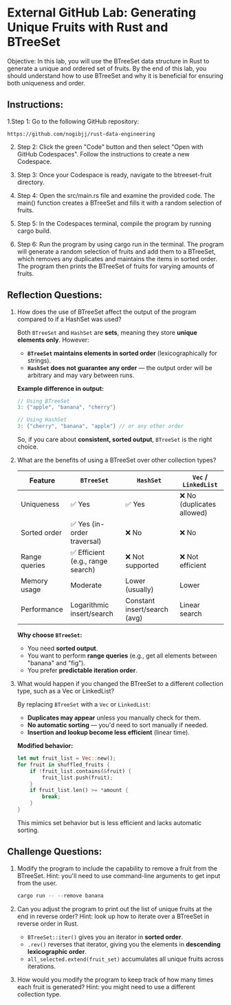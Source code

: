 # External GitHub Lab: Generating Unique Fruits with Rust and BTreeSet

Objective: In this lab, you will use the BTreeSet data structure in Rust to generate a unique and ordered set of fruits. By the end of this lab, you should understand how to use BTreeSet and why it is beneficial for ensuring both uniqueness and order.

## Instructions:

1.Step 1: Go to the following GitHub repository:

    https://github.com/nogibjj/rust-data-engineering

2. Step 2: Click the green "Code" button and then select "Open with GitHub Codespaces". Follow the instructions to create a new Codespace.

3. Step 3: Once your Codespace is ready, navigate to the btreeset-fruit directory.

4. Step 4: Open the src/main.rs file and examine the provided code. The main() function creates a BTreeSet and fills it with a random selection of fruits.

5. Step 5: In the Codespaces terminal, compile the program by running cargo build.

6. Step 6: Run the program by using cargo run in the terminal. The program will generate a random selection of fruits and add them to a BTreeSet, which removes any duplicates and maintains the items in sorted order. The program then prints the BTreeSet of fruits for varying amounts of fruits.

## Reflection Questions:

1. How does the use of BTreeSet affect the output of the program compared to if a HashSet was used?

    Both `BTreeSet` and `HashSet` are **sets**, meaning they store **unique elements only**. However:

    - **`BTreeSet` maintains elements in sorted order** (lexicographically for strings).
    - **`HashSet` does not guarantee any order** — the output order will be arbitrary and may vary between runs.

    **Example difference in output:**

    ```rust
    // Using BTreeSet
    3: {"apple", "banana", "cherry"}

    // Using HashSet
    3: {"cherry", "banana", "apple"} // or any other order
    ```

    So, if you care about **consistent, sorted output**, `BTreeSet` is the right choice.


2. What are the benefits of using a BTreeSet over other collection types?

    | Feature            | `BTreeSet`                        | `HashSet`                        | `Vec` / `LinkedList`            |
    |--------------------|-----------------------------------|----------------------------------|---------------------------------|
    | Uniqueness         | ✅ Yes                            | ✅ Yes                           | ❌ No (duplicates allowed)      |
    | Sorted order       | ✅ Yes (in-order traversal)       | ❌ No                            | ❌ No                           |
    | Range queries      | ✅ Efficient (e.g., range search) | ❌ Not supported                 | ❌ Not efficient                |
    | Memory usage       | Moderate                          | Lower (usually)                 | Lower                          |
    | Performance        | Logarithmic insert/search         | Constant insert/search (avg)    | Linear search                  |

    **Why choose `BTreeSet`:**
    - You need **sorted output**.
    - You want to perform **range queries** (e.g., get all elements between "banana" and "fig").
    - You prefer **predictable iteration order**.


3. What would happen if you changed the BTreeSet to a different collection type, such as a Vec or LinkedList?

    By replacing `BTreeSet` with a `Vec` or `LinkedList`:

    - **Duplicates may appear** unless you manually check for them.
    - **No automatic sorting** — you'd need to sort manually if needed.
    - **Insertion and lookup become less efficient** (linear time).

    **Modified behavior:**
    ```rust
    let mut fruit_list = Vec::new();
    for fruit in shuffled_fruits {
        if !fruit_list.contains(&fruit) {
            fruit_list.push(fruit);
        }
        if fruit_list.len() >= *amount {
            break;
        }
    }
    ```
    This mimics set behavior but is less efficient and lacks automatic sorting.

## Challenge Questions:

1. Modify the program to include the capability to remove a fruit from the BTreeSet. Hint: you'll need to use command-line arguments to get input from the user.

    ```rust
    cargo run -- --remove banana
    ```

2. Can you adjust the program to print out the list of unique fruits at the end in reverse order? Hint: look up how to iterate over a BTreeSet in reverse order in Rust.

    - `BTreeSet::iter()` gives you an iterator in **sorted order**.
    - `.rev()` reverses that iterator, giving you the elements in **descending lexicographic order**.
    - `all_selected.extend(fruit_set)` accumulates all unique fruits across iterations.

3. How would you modify the program to keep track of how many times each fruit is generated? Hint: you might need to use a different collection type.
